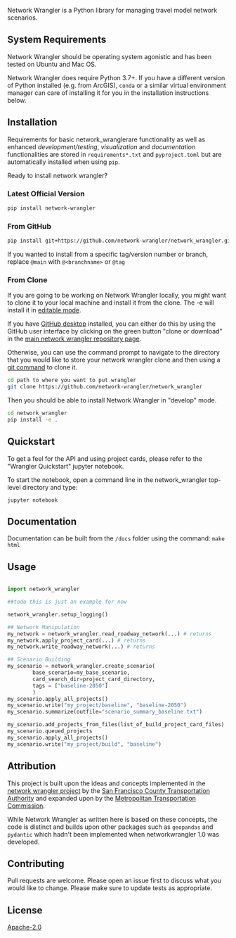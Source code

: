 Network Wrangler is a Python library for managing travel model network scenarios.

## System Requirements

Network Wrangler should be operating system agonistic and has been tested on Ubuntu and Mac OS.

Network Wrangler does require Python 3.7+.  If you have a different version of Python installed (e.g. from ArcGIS), `conda` or a similar virtual environment manager can care of installing it for you in the installation instructions below.

## Installation

Requirements for basic network_wranglerare functionality as well as enhanced *development/testing*, *visualization* and *documentation* functionalities are stored in `requirements*.txt` and `pyproject.toml` but are automatically installed when using `pip`.

Ready to install network wrangler?

### Latest Official Version

```bash
pip install network-wrangler
```

### From GitHub

```bash
pip install git+https://github.com/network-wrangler/network_wrangler.git@main#egg=network_wrangler
```

If you wanted to install from a specific tag/version number or branch, replace `@main` with `@<branchname>`  or `@tag`

### From Clone

If you are going to be working on Network Wrangler locally, you might want to clone it to your local machine and install it from the clone.  The -e will install it in [editable mode](https://pip.pypa.io/en/stable/reference/pip_install/?highlight=editable#editable-installs).

If you have [GitHub desktop](https://desktop.github.com/) installed, you can either do this by using the GitHub user interface by clicking on the green button "clone or download" in the [main network wrangler repository page](https://github.com/network-wrangler/network_wrangler).

Otherwise, you can use the command prompt to navigate to the directory that you would like to store your network wrangler clone and then using a [git command](https://git-scm.com/downloads) to clone it.

```bash
cd path to where you want to put wrangler
git clone https://github.com/network-wrangler/network_wrangler
```

Then you should be able to install Network Wrangler in "develop" mode.

```bash
cd network_wrangler
pip install -e .
```

## Quickstart

To get a feel for the API and using project cards, please refer to the "Wrangler Quickstart" jupyter notebook.

To start the notebook, open a command line in the network_wrangler top-level directory and type:

`jupyter notebook`

## Documentation

Documentation can be built from the `/docs` folder using the command: `make html`

## Usage

```python

import network_wrangler

##todo this is just an example for now

network_wrangler.setup_logging()

## Network Manipulation
my_network = network_wrangler.read_roadway_network(...) # returns
my_network.apply_project_card(...) # returns
my_network.write_roadway_network(...) # returns

## Scenario Building
my_scenario = network_wrangler.create_scenario(
        base_scenario=my_base_scenario,
        card_search_dir=project_card_directory,
        tags = ["baseline-2050"]
        )
my_scenario.apply_all_projects()
my_scenario.write("my_project/baseline", "baseline-2050")
my_scenario.summarize(outfile="scenario_summary_baseline.txt")

my_scenario.add_projects_from_files(list_of_build_project_card_files)
my_scenario.queued_projects
my_scenario.apply_all_projects()
my_scenario.write("my_project/build", "baseline")
```

## Attribution

This project is built upon the ideas and concepts implemented in the [network wrangler project](https://github.com/sfcta/networkwrangler) by the [San Francisco County Transportation Authority](http://github.com/sfcta) and expanded upon by the [Metropolitan Transportation Commission](https://github.com/BayAreaMetro/NetworkWrangler).

While Network Wrangler as written here is based on these concepts, the code is distinct and builds upon other packages such as `geopandas` and `pydantic` which hadn't been implemented when networkwrangler 1.0 was developed.

## Contributing

Pull requests are welcome. Please open an issue first to discuss what you would like to change.
Please make sure to update tests as appropriate.

## License

[Apache-2.0](https://choosealicense.com/licenses/apache-2.0/)
